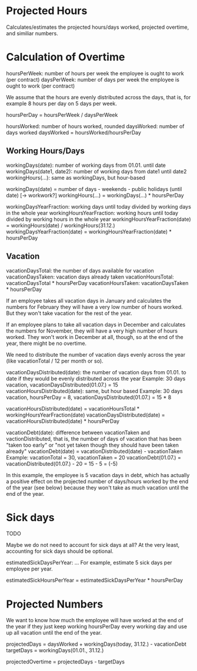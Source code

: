 # Projected Hours

Calculates/estimates the projected hours/days worked, projected overtime, and similiar numbers.

# Calculation of Overtime

hoursPerWeek: number of hours per week the employee is ought to work (per contract)
daysPerWeek: number of days per week the employee is ought to work (per contract)

We assume that the hours are evenly distributed across the days, that is, for example 8 hours per day on 5 days per week.

hoursPerDay = hoursPerWeek / daysPerWeek

hoursWorked: number of hours worked, rounded
daysWorked: number of days worked
daysWorked = hoursWorked/hoursPerDay

## Working Hours/Days

workingDays(date): number of working days from 01.01. until date
workingDays(date1, date2): number of working days from date1 until date2
workingHours(...): same as workingDays, but hour-based

workingDays(date) = number of days - weekends - public holidays (until date) [-> workwork?]
workingHours(...) = workingDays(...) * hoursPerDay

workingDaysYearFraction: working days until today divided by working days in the whole year
workingHoursYearFraction: working hours until today divided by working hours in the whole year
workingHoursYearFraction(date) = workingHours(date) / workingHours(31.12.)
workingDaysYearFraction(date) = workingHoursYearFraction(date) * hoursPerDay

## Vacation

vacationDaysTotal: the number of days available for vacation
vacationDaysTaken: vacation days already taken
vacationHoursTotal: vacationDaysTotal * hoursPerDay
vacationHoursTaken: vacationDaysTaken * hoursPerDay

If an employee takes all vacation days in January and calculates the numbers for February they will have a very low number of hours worked. But they won't take vacation for the rest of the year.

If an employee plans to take all vacation days in December and calculates the numbers for November, they will have a very high number of hours worked. They won't work in December at all, though, so at the end of the year, there might be no overtime.

We need to distribute the number of vacation days evenly across the year (like vacationTotal / 12 per month or so).

vacationDaysDistributed(date): the number of vacation days from 01.01. to date if they would be evenly distributed across the year
Example: 30 days vacation, vacationDaysDistributed(01.07.) = 15
vacationHoursDistributed(date): same, but hour based
Example: 30 days vacation, hoursPerDay = 8, vacationDaysDistributed(01.07.) = 15 * 8

vacationHoursDistributed(date) = vacationHoursTotal * workingHoursYearFraction(date)
vacationDaysDistributed(date) = vacationHoursDistributed(date) * hoursPerDay

vacationDebt(date): difference between vacationTaken and vactionDistributed, that is, the number of days of vacation that has been "taken too early" or "not yet taken though they should have been taken already"
vacationDebt(date) =  vacationDistributed(date) - vacationTaken
Example: vacationTotal = 30, vacationTaken = 20
  vacationDebt(01.07.)
  = vacationDistributed(01.07.) - 20
  = 15 - 5
  = (-5)

In this example, the employee is 5 vacation days in debt, which has actually a positive effect on the projected number of days/hours worked by the end of the year (see below) because they won't take as much vacation until the end of the year.

# Sick days

TODO

Maybe we do not need to account for sick days at all? At the very least, accounting for sick days should be optional.

estimatedSickDaysPerYear: ...
For example, estimate 5 sick days per employee per year.

estimatedSickHoursPerYear = estimatedSickDaysPerYear * hoursPerDay

# Projected Numbers

We want to know how much the employee will have worked at the end of the year if they just keep working hoursPerDay every working day and use up all vacation until the end of the year.

projectedDays = daysWorked + workingDays(today, 31.12.) - vacationDebt
targetDays = workingDays(01.01., 31.12.)

projectedOvertime = projectedDays - targetDays
